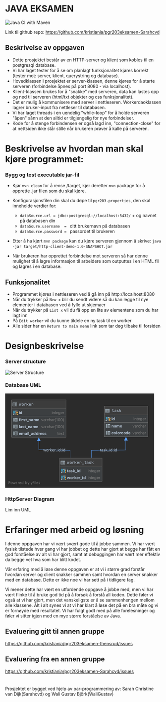 # JAVA EKSAMEN 

![Java CI with Maven](https://github.com/kristiania/pgr203eksamen-Sarahcvd/workflows/Java%20CI%20with%20Maven/badge.svg)

Link til github repo: https://github.com/kristiania/pgr203eksamen-Sarahcvd

## Beskrivelse av oppgaven
* Dette prosjektet består av en HTTP-server og klient som kobles til en postgresql database. 
* Vi har laget tester for å se om planlagt funksjonalitet kjøres korrekt (tester mot: server, klient, querystring og database). 
* Hovedklassen i prosjektet er server-klassen, denne kjøres for å starte serveren (forbindelse åpnes på port 8080 - via localhost). 
* Klient-klassen brukes for å "snakke" med serveren, data kan lastes opp og ned til serveren (html/txt objekter og css funksjonalitet). 
* Det er mulig å kommunisere med server i nettleseren. Workerdaoklassen lagrer bruker-input fra nettleser til databasen.
* Vi har laget threads i en uendelig "while-loop" for å holde serveren "åpen" sånn at den alltid er tilgjengelig for nye forbindelser. 
* Kode for å stenge forbindensen er også lagd inn, "connection-close" for at nettsiden ikke står stille når brukeren prøver å kalle på serveren.

# Beskrivelse av hvordan man skal kjøre programmet: 
### Bygg og test executable jar-fil
* Kjør `mvn clean` for å rense /target, kjør deretter `mvn` package for å opprette .jar filen som du skal kjøre. 
* Konfigurasjonsfilen din skal du døpe til `pgr203.properties`, den skal inneholde verdier for: 
  * `dataSource.url = jdbc:postgresql://localhost:5432/` + og navnet på databasen din
  * `dataSoure.username  = ` ditt brukernavn på databasen 
  * `dataSource.password = ` passordet til brukeren
  
* Etter å ha kjørt `mvn package` kan du kjøre serveren gjennom å skrive: `java -jar target/http-client-demo-1.0-SNAPSHOT.jar`
* Når brukeren har opprettet forbindelse mot serveren så har denne mulighet til å lagre informasjon til arbeidere som outputtes i en HTML fil og lagres i en database.

## Funksjonalitet
* Programmet kjøres i nettleseren ved å gå inn på http://localhost:8080
* Når du trykker på `New x` blir du sendt videre så du kan legge til nye elementer i databasen ved å fylle ut skjemaer
* Når du trykker på `List x` vil du få opp en lite av elementene som du har lagt inn 
* På `Edit worker` vil du kunne tildele en ny task til en worker 
* Alle sider har en `Return to main menu` link som tar deg tilbake til forsiden 


# Designbeskrivelse
### Server structure
![Server Structure](docs/server_structure.png)

### Database UML
![databaseUml](docs/databaseUml.png)

### HttpServer Diagram 
Lim inn UML 

# Erfaringer med arbeid og løsning

I denne oppgaven har vi vært svært gode til å jobbe sammen. Vi har vært fysisk tilstede hver gang vi har jobbet og dette har gjort at begge har fått en god forståelse av alt vi har gjort, samt at debuggingen har vært mer effektiv da begge vet hva som har blitt kodet. 

Vår erfaring med å løse denne oppgaven er at vi i større grad forstår hvordan server og client snakker sammen samt hvordan en server snakker med en database. Dette er ikke noe vi har sett på i tidligere fag. 

Vi mener dette har vært en utfordende oppgave å jobbe med, men vi har vært flinke til å bruke god tid på å forsøk å forstå all koden. Dette føler vi også at vi har gjort, men det vanskeligste er å se sammenhengen mellom alle klassene. Alt i alt synes vi at vi har klart å løse det på en bra måte og vi er fornøyde med resultatet. Vi har fulgt godt med på alle forelesninger og føler vi sitter igjen med en mye større forståelse av Java.


## Evaluering gitt til annen gruppe
https://github.com/kristiania/pgr203eksamen-thensrud/issues

## Evaluering fra en annen gruppe
https://github.com/kristiania/pgr203eksamen-Sarahcvd/issues

#
Prosjektet er bygget ved hjelp av par-programmering av: Sarah Christine van Dijk(Sarahcvd) og Wali Gustav Björk(WaliGustav)
